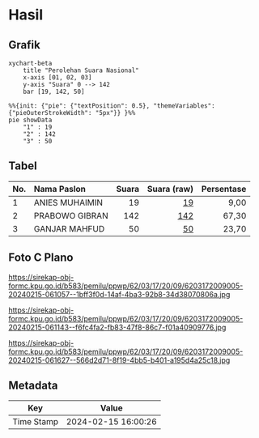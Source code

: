 # Hasil

## Grafik

```mermaid
xychart-beta
    title "Perolehan Suara Nasional"
    x-axis [01, 02, 03]
    y-axis "Suara" 0 --> 142
    bar [19, 142, 50]
```

```mermaid
%%{init: {"pie": {"textPosition": 0.5}, "themeVariables": {"pieOuterStrokeWidth": "5px"}} }%%
pie showData
    "1" : 19
    "2" : 142
    "3" : 50
```

## Tabel

| No. | Nama Paslon    | Suara | Suara (raw) | Persentase |
|:--- |:-------------- | -----:| -----------:| ----------:|
| 1   | ANIES MUHAIMIN | 19    | [19][p-1]   | 9,00       |
| 2   | PRABOWO GIBRAN | 142   | [142][p-2]  | 67,30      |
| 3   | GANJAR MAHFUD  | 50    | [50][p-3]   | 23,70      |


[p-1]: https://github.com/gigit-pemilu/pemilu-2024/blob/main/pilpres/hitung-suara/sub/62-kalimantan-tengah/sub/03-kapuas/sub/17-bataguh/sub/2009-terusan-mulya/sub/005-tps/sub/paslon-1.txt
[p-2]: https://github.com/gigit-pemilu/pemilu-2024/blob/main/pilpres/hitung-suara/sub/62-kalimantan-tengah/sub/03-kapuas/sub/17-bataguh/sub/2009-terusan-mulya/sub/005-tps/sub/paslon-2.txt
[p-3]: https://github.com/gigit-pemilu/pemilu-2024/blob/main/pilpres/hitung-suara/sub/62-kalimantan-tengah/sub/03-kapuas/sub/17-bataguh/sub/2009-terusan-mulya/sub/005-tps/sub/paslon-3.txt

## Foto C Plano

https://sirekap-obj-formc.kpu.go.id/b583/pemilu/ppwp/62/03/17/20/09/6203172009005-20240215-061057--1bff3f0d-14af-4ba3-92b8-34d38070806a.jpg

https://sirekap-obj-formc.kpu.go.id/b583/pemilu/ppwp/62/03/17/20/09/6203172009005-20240215-061143--f6fc4fa2-fb83-47f8-86c7-f01a40909776.jpg

https://sirekap-obj-formc.kpu.go.id/b583/pemilu/ppwp/62/03/17/20/09/6203172009005-20240215-061627--566d2d71-8f19-4bb5-b401-a195d4a25c18.jpg


## Metadata

| Key        | Value               |
| ---------- | ------------------- |
| Time Stamp | 2024-02-15 16:00:26 |



